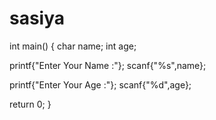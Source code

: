 # sasiya

int main()
{
char name;
int age;


printf{"Enter Your Name :"};
scanf{"%s",name};

printf{"Enter Your Age :"};
scanf{"%d",age};

return 0;
}
